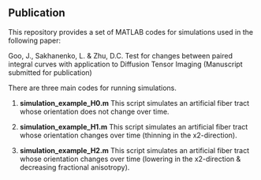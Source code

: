 ## Publication

This repository provides a set of MATLAB codes for simulations used in the following paper:

Goo, J., Sakhanenko, L. & Zhu, D.C. Test for changes between paired integral curves with application to Diffusion Tensor Imaging (Manuscript submitted for publication)

There are three main codes for running simulations.

1. **simulation_example_H0.m** This script simulates an artificial fiber tract whose orientation does not change over time.

2. **simulation_example_H1.m** This script simulates an artificial fiber tract whose orientation changes over time (thinning in the x2-direction).

3. **simulation_example_H2.m** This script simulates an artificial fiber tract whose orientation changes over time (lowering in the x2-direction & decreasing fractional anisotropy).


 